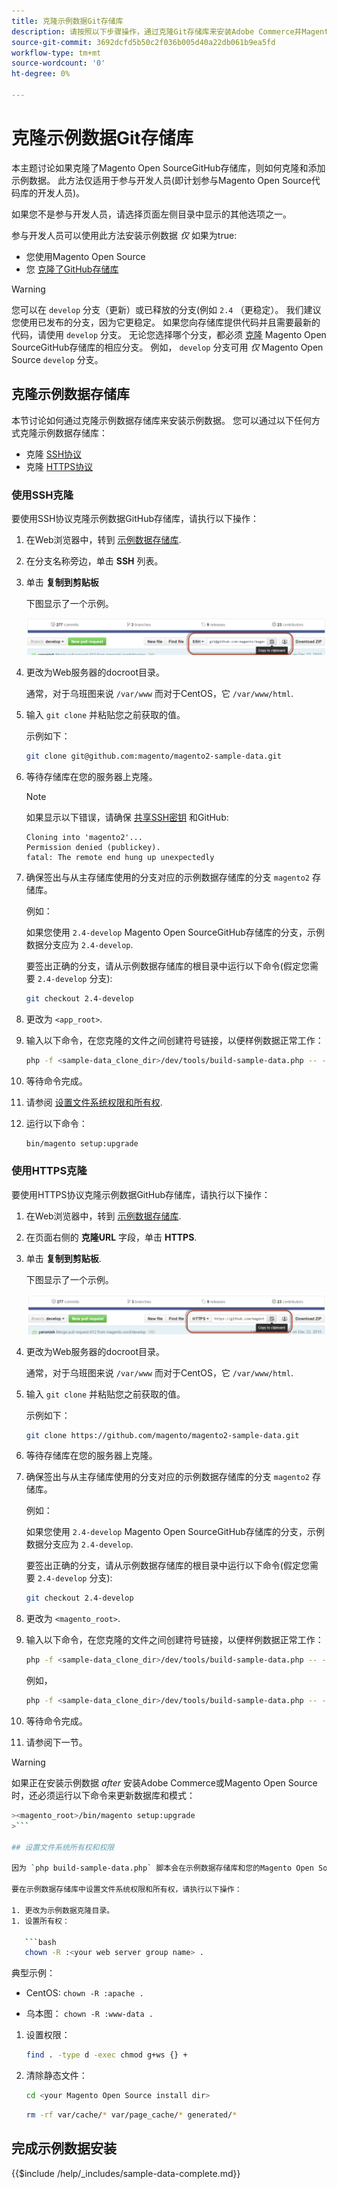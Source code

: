 ```yaml
---
title: 克隆示例数据Git存储库
description: 请按照以下步骤操作，通过克隆Git存储库来安装Adobe Commerce并Magento Open Source示例数据。
source-git-commit: 3692dcfd5b50c2f036b005d40a22db061b9ea5fd
workflow-type: tm+mt
source-wordcount: '0'
ht-degree: 0%

---
```



# 克隆示例数据Git存储库

本主题讨论如果克隆了Magento Open SourceGitHub存储库，则如何克隆和添加示例数据。 此方法仅适用于参与开发人员(即计划参与Magento Open Source代码库的开发人员)。

如果您不是参与开发人员，请选择页面左侧目录中显示的其他选项之一。

参与开发人员可以使用此方法安装示例数据 *仅* 如果为true:

* 您使用Magento Open Source
* 您 [克隆了GitHub存储库](https://developer.adobe.com/commerce/contributor/guides/install/clone-repository/)

>[!WARNING]
>
>您可以在 `develop` 分支（更新）或已释放的分支(例如 `2.4` （更稳定）。 我们建议您使用已发布的分支，因为它更稳定。 如果您向存储库提供代码并且需要最新的代码，请使用 `develop` 分支。 无论您选择哪个分支，都必须 [克隆](https://developer.adobe.com/commerce/contributor/guides/install/clone-repository/) Magento Open SourceGitHub存储库的相应分支。 例如， `develop` 分支可用 *仅* Magento Open Source `develop` 分支。

## 克隆示例数据存储库

本节讨论如何通过克隆示例数据存储库来安装示例数据。 您可以通过以下任何方式克隆示例数据存储库：

* 克隆 [SSH协议](#clone-with-ssh)
* 克隆 [HTTPS协议](#clone-with-https)

### 使用SSH克隆

要使用SSH协议克隆示例数据GitHub存储库，请执行以下操作：

1. 在Web浏览器中，转到 [示例数据存储库](https://github.com/magento/magento2-sample-data).
1. 在分支名称旁边，单击 **SSH** 列表。
1. 单击 **复制到剪贴板**

   下图显示了一个示例。

   ![使用SSH克隆GitHub存储库](../../assets/installation/install_mage2_clone-ssh.png)

1. 更改为Web服务器的docroot目录。

   通常，对于乌班图来说 `/var/www` 而对于CentOS，它 `/var/www/html`.

1. 输入 `git clone` 并粘贴您之前获取的值。

   示例如下：

   ```bash
   git clone git@github.com:magento/magento2-sample-data.git
   ```

1. 等待存储库在您的服务器上克隆。

   >[!NOTE]
   >
   >如果显示以下错误，请确保 [共享SSH密钥](https://docs.github.com/articles/generating-ssh-keys/) 和GitHub:<br>

   ```terminal
   Cloning into 'magento2'...
   Permission denied (publickey).
   fatal: The remote end hung up unexpectedly
   ```

1. 确保签出与从主存储库使用的分支对应的示例数据存储库的分支 `magento2` 存储库。

   例如：

   如果您使用 `2.4-develop` Magento Open SourceGitHub存储库的分支，示例数据分支应为 `2.4-develop`.

   要签出正确的分支，请从示例数据存储库的根目录中运行以下命令(假定您需要 `2.4-develop` 分支):

   ```bash
   git checkout 2.4-develop
   ```

1. 更改为 `<app_root>`.
1. 输入以下命令，在您克隆的文件之间创建符号链接，以便样例数据正常工作：

   ```bash
   php -f <sample-data_clone_dir>/dev/tools/build-sample-data.php -- --ce-source="<path_to_your_magento_instance>"
   ```

1. 等待命令完成。

1. 请参阅 [设置文件系统权限和所有权](#set-file-system-ownership-and-permissions).

1. 运行以下命令：

   ```bash
   bin/magento setup:upgrade
   ```

### 使用HTTPS克隆

要使用HTTPS协议克隆示例数据GitHub存储库，请执行以下操作：

1. 在Web浏览器中，转到 [示例数据存储库](https://github.com/magento/magento2-sample-data).
1. 在页面右侧的 **克隆URL** 字段，单击 **HTTPS**.
1. 单击 **复制到剪贴板**.

   下图显示了一个示例。

   ![使用HTTPS克隆GitHub存储库](../../assets/installation/install_mage2_clone-https.png)

1. 更改为Web服务器的docroot目录。

   通常，对于乌班图来说 `/var/www` 而对于CentOS，它 `/var/www/html`.

1. 输入 `git clone` 并粘贴您之前获取的值。

   示例如下：

   ```bash
   git clone https://github.com/magento/magento2-sample-data.git
   ```

1. 等待存储库在您的服务器上克隆。
1. 确保签出与从主存储库使用的分支对应的示例数据存储库的分支 `magento2` 存储库。

   例如：

   如果您使用 `2.4-develop` Magento Open SourceGitHub存储库的分支，示例数据分支应为 `2.4-develop`.

   要签出正确的分支，请从示例数据存储库的根目录中运行以下命令(假定您需要 `2.4-develop` 分支):

   ```bash
   git checkout 2.4-develop
   ```

1. 更改为 `<magento_root>`.
1. 输入以下命令，在您克隆的文件之间创建符号链接，以便样例数据正常工作：

   ```bash
   php -f <sample-data_clone_dir>/dev/tools/build-sample-data.php -- --ce-source="<path_to_your_magento_instance>"
   ```

   例如，

   ```bash
   php -f <sample-data_clone_dir>/dev/tools/build-sample-data.php -- --ce-source="/var/www/magento2"
   ```

1. 等待命令完成。
1. 请参阅下一节。

>[!WARNING]
>
>如果正在安装示例数据 *after* 安装Adobe Commerce或Magento Open Source时，还必须运行以下命令来更新数据库和模式：
>
>
```bash
><magento_root>/bin/magento setup:upgrade
>```

## 设置文件系统所有权和权限

因为 `php build-sample-data.php` 脚本会在示例数据存储库和您的Magento Open Source存储库之间创建符号链接，您必须在示例数据存储库中设置文件系统权限和所有权。 未能执行此操作会导致访问店面时出错。

要在示例数据存储库中设置文件系统权限和所有权，请执行以下操作：

1. 更改为示例数据克隆目录。
1. 设置所有权：

   ```bash
   chown -R :<your web server group name> .
   ```

   典型示例：

   * CentOS: `chown -R :apache .`

   * 乌本图： `chown -R :www-data .`

1. 设置权限：

   ```bash
   find . -type d -exec chmod g+ws {} +
   ```

1. 清除静态文件：

   ```bash
   cd <your Magento Open Source install dir>
   ```

   ```bash
   rm -rf var/cache/* var/page_cache/* generated/*
   ```

## 完成示例数据安装

{{$include /help/_includes/sample-data-complete.md}}
